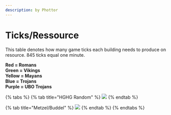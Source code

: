 ```yaml
---
description: by Phottor
---
```


# Ticks/Ressource

This table denotes how many game ticks each building needs to produce on resource. 845 ticks equal one minute.

**Red = Romans**\
**Green = Vikings**\
**Yellow = Mayans**\
**Blue = Trojans**\
**Purple = UBO Trojans**



{% tabs %}
{% tab title="HGHG Random" %}
![](../.gitbook/assets/hghg\_ticks\_res.png)
{% endtab %}

{% tab title="Metzel/Buddel" %}
![](../.gitbook/assets/metzel\_ticks\_res.png)
{% endtab %}
{% endtabs %}

